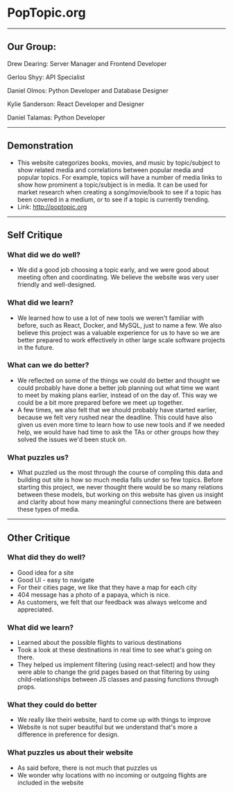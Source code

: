 ﻿# PopTopic.org

---

## Our Group:

Drew Dearing: Server Manager and Frontend Developer

Gerlou Shyy: API Specialist

Daniel Olmos: Python Developer and Database Designer

Kylie Sanderson: React Developer and Designer

Daniel Talamas: Python Developer

---

## Demonstration

* This website categorizes books, movies, and music by topic/subject to show related media and correlations between popular media and popular topics. For example, topics will have a number of media links to show how prominent a topic/subject is in media. It can be used for market research when creating a song/movie/book to see if a topic has been covered in a medium, or to see if a topic is currently trending. 
* Link: http://poptopic.org

---

## Self Critique

### What did we do well?

* We did a good job choosing a topic early, and we were good about meeting often and coordinating. We believe the website was very user friendly and well-designed.

### What did we learn?

* We learned how to use a lot of new tools we weren't familiar with before, such as React, Docker, and MySQL, just to name a few. We also believe this project was a valuable experience for us to have so we are better prepared to work effectively in other large scale software projects in the future.

### What can we do better?

* We reflected on some of the things we could do better and thought we could probably have done a better job planning out what time we want to meet by making plans earlier, instead of on the day of. This way we could be a bit more prepared before we meet up together. 
* A few times, we also felt that we should probably have started earlier, because we felt very rushed near the deadline. This could have also given us even more time to learn how to use new tools and if we needed help, we would have had time to ask the TAs or other groups how they solved the issues we'd been stuck on.

### What puzzles us?

* What puzzled us the most through the course of compling this data and building out site is how so much media falls under so few topics. Before starting this project, we never thought there would be so many relations between these models, but working on this website has given us insight and clarity about how many meaningful connections there are between these types of media.

---

## Other Critique

### What did they do well?

* Good idea for a site
* Good UI - easy to navigate
* For their cities page, we like that they have a map for each city
* 404 message has a photo of a papaya, which is nice. 
* As customers, we felt that our feedback was always welcome and appreciated.

### What did we learn?

* Learned about the possible flights to various destinations
* Took a look at these destinations in real time to see what's going on there. 
* They helped us implement filtering (using react-select) and how they were able to change the grid pages based on that filtering by using child-relationships between JS classes and passing functions through props.

### What they could do better

* We really like theiri website, hard to come up with things to improve
* Website is not super beautiful but we understand that's more a difference in preference for design.

### What puzzles us about their website

* As said before, there is not much that puzzles us
* We wonder why locations with no incoming or outgoing flights are included in the website
